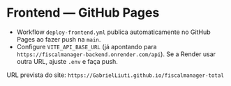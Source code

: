 # Frontend — GitHub Pages

- Workflow `deploy-frontend.yml` publica automaticamente no GitHub Pages ao fazer push na `main`.
- Configure `VITE_API_BASE_URL` (já apontando para `https://fiscalmanager-backend.onrender.com/api`). 
  Se a Render usar outra URL, ajuste `.env` e faça push.

URL prevista do site: `https://GabrielLiuti.github.io/fiscalmanager-total`
